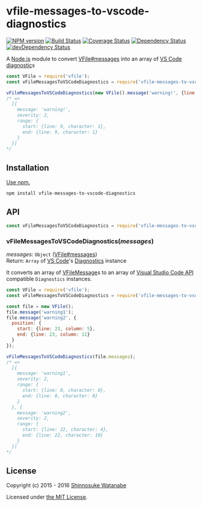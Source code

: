 # vfile-messages-to-vscode-diagnostics

[![NPM version](https://img.shields.io/npm/v/vfile-messages-to-vscode-diagnostics.svg)](https://www.npmjs.com/package/vfile-messages-to-vscode-diagnostics)
[![Build Status](https://travis-ci.org/shinnn/vfile-messages-to-vscode-diagnostics.svg?branch=master)](https://travis-ci.org/shinnn/vfile-messages-to-vscode-diagnostics)
[![Coverage Status](https://img.shields.io/coveralls/shinnn/vfile-messages-to-vscode-diagnostics.svg)](https://coveralls.io/github/shinnn/vfile-messages-to-vscode-diagnostics)
[![Dependency Status](https://david-dm.org/shinnn/vfile-messages-to-vscode-diagnostics.svg)](https://david-dm.org/shinnn/vfile-messages-to-vscode-diagnostics)
[![devDependency Status](https://david-dm.org/shinnn/vfile-messages-to-vscode-diagnostics/dev-status.svg)](https://david-dm.org/shinnn/vfile-messages-to-vscode-diagnostics#info=devDependencies)

A [Node.js](https://nodejs.org/) module to convert [VFile#messages](https://github.com/wooorm/vfile#vfilemessages) into an array of [VS Code](https://code.visualstudio.com/) [diagnostic](https://github.com/Microsoft/vscode-languageserver-node/blob/v2.6.2/types/src/main.ts#L153)s

```javascript
const VFile = require('vfile');
const vFileMessagesToVSCodeDiagnostics = require('vfile-messages-to-vscode-diagnostics');

vFileMessagesToVSCodeDiagnostics(new VFile().message('warning!', {line: 10, column: 2}));
/* =>
  [{
    message: 'warning!',
    severity: 2,
    range: {
      start: {line: 9, character: 1},
      end: {line: 9, character: 1}
    }
  }]
*/
```

## Installation

[Use npm.](https://docs.npmjs.com/cli/install)

```
npm install vfile-messages-to-vscode-diagnostics
```

## API

```javascript
const vFileMessagesToVSCodeDiagnostics = require('vfile-messages-to-vscode-diagnostics');
```

### vFileMessagesToVSCodeDiagnostics(*messages*)

*messages*: `Object` ([VFile#messages](https://www.npmjs.com/package/vfile#vfile-messages))  
Return: `Array` of [VS Code](https://github.com/microsoft/vscode)'s [Diagnostics](https://code.visualstudio.com/docs/extensionAPI/vscode-api#Diagnostic) instance

It converts an array of [VFileMessage](https://github.com/wooorm/vfile#vfilemessage)s to an array of [Visual Studio Code API](https://code.visualstudio.com/docs/extensionAPI/vscode-api) compatible `Diagnostics` instances.

```javascript
const VFile = require('vfile');
const vFileMessagesToVSCodeDiagnostics = require('vfile-messages-to-vscode-diagnostics');

const file = new VFile();
file.message('warning1');
file.message('warning2', {
  position: {
    start: {line: 23, column: 5},
    end: {line: 23, column: 11}
  }
});

vFileMessagesToVSCodeDiagnostics(file.messages);
/* =>
  [{
    message: 'warning1',
    severity: 2,
    range: {
      start: {line: 0, character: 0},
      end: {line: 0, character: 0}
    }
  }, {
    message: 'warning2',
    severity: 2,
    range: {
      start: {line: 22, character: 4},
      end: {line: 22, character: 10}
    }
  }]
*/
```

## License

Copyright (c) 2015 - 2016 [Shinnosuke Watanabe](https://github.com/shinnn)

Licensed under [the MIT License](./LICENSE).
